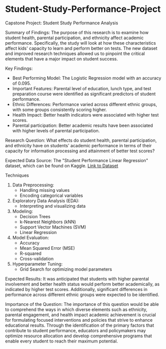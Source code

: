 # Student-Study-Performance-Project
Capstone Project: Student Study Performance Analysis

Summary of Findings:
The purpose of this research is to examine how student health, parental participation, and ethnicity affect academic performance. Specifically, the study will look at how these characteristics affect kids' capacity to learn and perform better on tests. The new dataset and improved research techniques allowed us to pinpoint the critical elements that have a major impact on student success.

Key Findings:
- Best Performing Model: The Logistic Regression model with an accuracy of 0.095.
- Important Features: Parental level of education, lunch type, and test preparation course were identified as significant predictors of student performance.
- Ethnic Differences: Performance varied across different ethnic groups, with some groups consistently scoring higher.
- Health Impact: Better health indicators were associated with higher test scores.
- Parental participation: Better academic results have been associated with higher levels of parental participation.

Research Question: What effects do student health, parental participation, and ethnicity have on students' academic performance in terms of their capacity for information processing and attainment of better test scores?

Expected Data Source:
The "Student Performance Linear Regression" dataset, which can be found on Kaggle. [Link to Dataset](https://www.kaggle.com/code/bhavikjikadara/student-performance-linear-regression-100)

Techniques
1. Data Preprocessing:
   - Handling missing values
   - Encoding categorical variables
2. Exploratory Data Analysis (EDA):
   - Interpreting and visualizing data
3. Modeling:
   - Decision Trees
   - k-Nearest Neighbors (kNN)
   - Support Vector Machines (SVM)
   - Linear Regression
4. Model Evaluation:
   - Accuracy
   - Mean Squared Error (MSE)
   - R-squared
   - Cross-validation
5. Hyperparameter Tuning:
   - Grid Search for optimizing model parameters

Expected Results:
It was anticipated that students with higher parental involvement and better health status would perform better academically, as indicated by higher test scores. Additionally, significant differences in performance across different ethnic groups were expected to be identified.

Importance of the Question:
The importance of this question would be able to comprehend the ways in which diverse elements such as ethnicity, parental engagement, and health impact academic achievement is crucial for formulating focused interventions and policies that strive to enhance educational results. Through the identification of the primary factors that contribute to student performance, educators and policymakers may optimize resource allocation and develop comprehensive programs that enable every student to reach their maximum potential.
